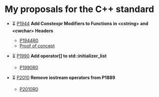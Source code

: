 # My proposals for the C++ standard

* ⏳ [P1944](https://github.com/cplusplus/papers/issues/730) **Add Constexpr Modifiers to Functions in \<cstring> and \<cwchar> Headers**
    - [P1944R0](P1944/P1944R0.pdf)
    - [Proof of concept](https://github.com/Neargye/cstring-constexpr-proposal)

* ⏳ [P1990](https://github.com/cplusplus/papers/issues/737) **Add operator[] to std::initializer_list**
    - [P1990R0](P1990/P1990R0.pdf)

* ⏳ [P2010](https://github.com/cplusplus/papers/issues/747) **Remove iostream operators from P1889**
    - [P2010R0](P2010/P2010R0.pdf)
